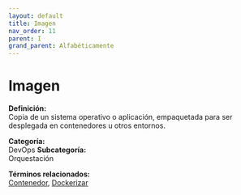 ```yaml
---
layout: default
title: Imagen
nav_order: 11
parent: I
grand_parent: Alfabéticamente
---
```


# Imagen

**Definición:**  
Copia de un sistema operativo o aplicación, empaquetada para ser desplegada en contenedores u otros entornos.

**Categoría:**  
DevOps 
**Subcategoría:**  
Orquestación

**Términos relacionados:**  
[Contenedor](https://maleniski.github.io/diccionario-angl-tec-mx/docs/alfabeticamente/C/contenedor.html), [Dockerizar](https://maleniski.github.io/diccionario-angl-tec-mx/docs/alfabeticamente/D/dockerizar.html)
